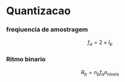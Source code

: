 # Quantizacao

### freqiuencia de amostragem

$$ f_a=2\times l_b$$
### Ritmo binario

$$R_b=n_bf_an_{niveis}$$

